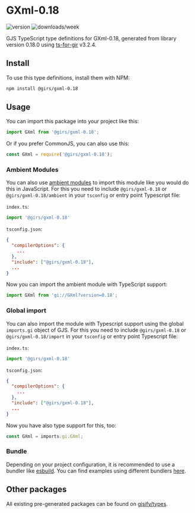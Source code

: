 
# GXml-0.18

![version](https://img.shields.io/npm/v/@girs/gxml-0.18)
![downloads/week](https://img.shields.io/npm/dw/@girs/gxml-0.18)


GJS TypeScript type definitions for GXml-0.18, generated from library version 0.18.0 using [ts-for-gir](https://github.com/gjsify/ts-for-gir) v3.2.4.


## Install

To use this type definitions, install them with NPM:
```bash
npm install @girs/gxml-0.18
```

## Usage

You can import this package into your project like this:
```ts
import GXml from '@girs/gxml-0.18';
```

Or if you prefer CommonJS, you can also use this:
```ts
const GXml = require('@girs/gxml-0.18');
```

### Ambient Modules

You can also use [ambient modules](https://github.com/gjsify/ts-for-gir/tree/main/packages/cli#ambient-modules) to import this module like you would do this in JavaScript.
For this you need to include `@girs/gxml-0.18` or `@girs/gxml-0.18/ambient` in your `tsconfig` or entry point Typescript file:

`index.ts`:
```ts
import '@girs/gxml-0.18'
```

`tsconfig.json`:
```json
{
  "compilerOptions": {
    ...
  },
  "include": ["@girs/gxml-0.18"],
  ...
}
```

Now you can import the ambient module with TypeScript support: 

```ts
import GXml from 'gi://GXml?version=0.18';
```

### Global import

You can also import the module with Typescript support using the global `imports.gi` object of GJS.
For this you need to include `@girs/gxml-0.18` or `@girs/gxml-0.18/import` in your `tsconfig` or entry point Typescript file:

`index.ts`:
```ts
import '@girs/gxml-0.18'
```

`tsconfig.json`:
```json
{
  "compilerOptions": {
    ...
  },
  "include": ["@girs/gxml-0.18"],
  ...
}
```

Now you have also type support for this, too:

```ts
const GXml = imports.gi.GXml;
```

### Bundle

Depending on your project configuration, it is recommended to use a bundler like [esbuild](https://esbuild.github.io/). You can find examples using different bundlers [here](https://github.com/gjsify/ts-for-gir/tree/main/examples).

## Other packages

All existing pre-generated packages can be found on [gjsify/types](https://github.com/gjsify/types).

